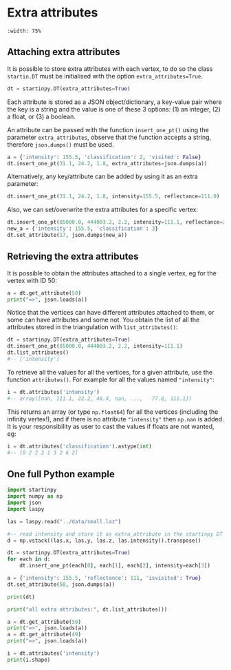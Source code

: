 # Extra attributes

```{image} figs/extra_attributes.png
:width: 75%
```

## Attaching extra attributes

It is possible to store extra attributes with each vertex, to do so the class `startin.DT` must be initialised with the option `extra_attributes=True`.

```python
dt = startinpy.DT(extra_attributes=True)
```

Each attribute is stored as a JSON object/dictionary, a key-value pair where the key is a string and the value is one of these 3 options: (1) an integer, (2) a float, or (3) a boolean.

An attribute can be passed with the function `insert_one_pt()` using the parameter `extra_attributes`, observe that the function accepts a string, therefore `json.dumps()` must be used.
```python
a = {'intensity': 155.5, 'classification': 2, 'visited': False}
dt.insert_one_pt(31.1, 24.2, 1.8, extra_attributes=json.dumps(a))
```

Alternatively, any key/attribute can be added by using it as an extra parameter:
```python
dt.insert_one_pt(31.1, 24.2, 1.8, intensity=155.5, reflectance=111.0)
```

Also, we can set/overwrite the extra attributes for a specific vertex:
```python
dt.insert_one_pt(85000.0, 444003.2, 2.2, intensity=111.1, reflectance=29.9)
new_a = {'intensity': 155.5, 'classification': 3}
dt.set_attribute(17, json.dumps(new_a))
```

## Retrieving the extra attributes

It is possible to obtain the attributes attached to a single vertex, eg for the vertex with ID 50:
```python
a = dt.get_attribute(50)
print("=>", json.loads(a))
```

Notice that the vertices can have different attributes attached to them, or some can have attributes and some not.
You obtain the list of all the attributes stored in the triangulation with `list_attributes()`:
```python
dt = startinpy.DT(extra_attributes=True)
dt.insert_one_pt(85000.0, 444003.2, 2.2, intensity=111.1)
dt.list_attributes()
#-- ['intensity']
```

To retrieve all the values for all the vertices, for a given attribute, use the function `attributes()`. 
For example for all the values named `"intensity"`:
```python
i = dt.attributes('intensity')
#-- array([nan, 111.1, 22.2, 46.4, nan, ...,   77.8, 111.1])
```
This returns an array (or type `np.float64`) for all the vertices (including the infinity vertex!), and if there is no attribute `"intensity"` then `np.nan` is added.
It is your responsibility as user to cast the values if floats are not wanted, eg:
```python
i = dt.attributes('classification').astype(int)
#-- [0 2 2 2 1 3 2 6 2]
```


## One full Python example

```python
import startinpy
import numpy as np
import json
import laspy

las = laspy.read("../data/small.laz")

#-- read intensity and store it as extra_attribute in the startinpy DT
d = np.vstack((las.x, las.y, las.z, las.intensity)).transpose()

dt = startinpy.DT(extra_attributes=True)
for each in d:
    dt.insert_one_pt(each[0], each[1], each[2], intensity=each[3])

a = {'intensity': 155.5, 'reflectance': 111, 'isvisited': True}
dt.set_attribute(50, json.dumps(a))

print(dt)

print("all extra attributes:", dt.list_attributes())

a = dt.get_attribute(50)
print("=>", json.loads(a))
a = dt.get_attribute(49)
print("=>", json.loads(a))

i = dt.attributes('intensity')
print(i.shape)
```